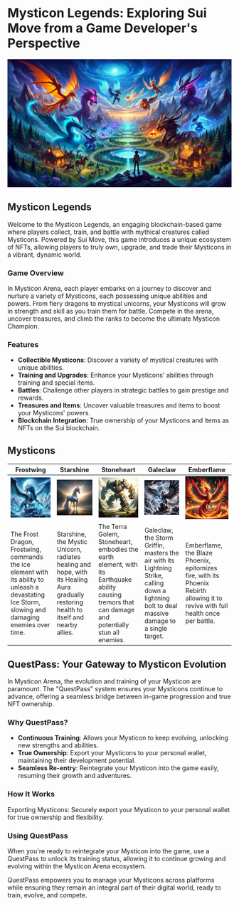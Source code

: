 # Mysticon Legends: Exploring Sui Move from a Game Developer's Perspective

![Mysticon Legends Banner](assets/mysticon-legends.webp)

## Mysticon Legends

Welcome to the Mysticon Legends, an engaging blockchain-based game where players collect, train, and battle with mythical creatures called Mysticons. Powered by Sui Move, this game introduces a unique ecosystem of NFTs, allowing players to truly own, upgrade, and trade their Mysticons in a vibrant, dynamic world.

### Game Overview

In Mysticon Arena, each player embarks on a journey to discover and nurture a variety of Mysticons, each possessing unique abilities and powers. From fiery dragons to mystical unicorns, your Mysticons will grow in strength and skill as you train them for battle. Compete in the arena, uncover treasures, and climb the ranks to become the ultimate Mysticon Champion.

### Features

- **Collectible Mysticons**: Discover a variety of mystical creatures with unique abilities.
- **Training and Upgrades**: Enhance your Mysticons' abilities through training and special items.
- **Battles**: Challenge other players in strategic battles to gain prestige and rewards.
- **Treasures and Items**: Uncover valuable treasures and items to boost your Mysticons' powers.
- **Blockchain Integration**: True ownership of your Mysticons and items as NFTs on the Sui blockchain.

## Mysticons

| Frostwing | Starshine | Stoneheart | Galeclaw | Emberflame |
|-----------|-----------|------------|----------|-----------|
| ![Frostwing](assets/frostwing.webp) | ![Starshine](assets/starshine.webp) | ![Stoneheart](assets/stoneheart.webp) | ![Galeclaw](assets/galeclaw.webp) | ![Emberflame](assets/emberflame.webp) |
| The Frost Dragon, Frostwing, commands the ice element with its ability to unleash a devastating Ice Storm, slowing and damaging enemies over time. | Starshine, the Mystic Unicorn, radiates healing and hope, with its Healing Aura gradually restoring health to itself and nearby allies. | The Terra Golem, Stoneheart, embodies the earth element, with its Earthquake ability causing tremors that can damage and potentially stun all enemies. | Galeclaw, the Storm Griffin, masters the air with its Lightning Strike, calling down a lightning bolt to deal massive damage to a single target. | Emberflame, the Blaze Phoenix, epitomizes fire, with its Phoenix Rebirth allowing it to revive with full health once per battle. |

## QuestPass: Your Gateway to Mysticon Evolution

In Mysticon Arena, the evolution and training of your Mysticon are paramount. The "QuestPass" system ensures your Mysticons continue to advance, offering a seamless bridge between in-game progression and true NFT ownership.

### Why QuestPass?

- **Continuous Training**: Allows your Mysticon to keep evolving, unlocking new strengths and abilities.
- **True Ownership**: Export your Mysticons to your personal wallet, maintaining their development potential.
- **Seamless Re-entry**: Reintegrate your Mysticon into the game easily, resuming their growth and adventures.

### How It Works

Exporting Mysticons: Securely export your Mysticon to your personal wallet for true ownership and flexibility.

### Using QuestPass

When you're ready to reintegrate your Mysticon into the game, use a QuestPass to unlock its training status, allowing it to continue growing and evolving within the Mysticon Arena ecosystem.

QuestPass empowers you to manage your Mysticons across platforms while ensuring they remain an integral part of their digital world, ready to train, evolve, and compete.
